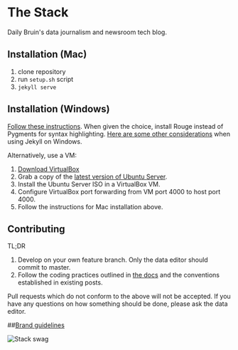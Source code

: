 # The Stack

Daily Bruin's data journalism and newsroom tech blog.

## Installation (Mac)

1. clone repository 
2. run `setup.sh` script
3. `jekyll serve`

## Installation (Windows)

[Follow these instructions](http://jekyll-windows.juthilo.com).
When given the choice, install Rouge instead of Pygments for syntax highlighting.
[Here are some other considerations](http://jekyllrb.com/docs/windows/) when
using Jekyll on Windows.

Alternatively, use a VM:

1. [Download VirtualBox](https://www.virtualbox.org)
2. Grab a copy of the [latest version of Ubuntu Server](http://www.ubuntu.com/download).
3. Install the Ubuntu Server ISO in a VirtualBox VM.
4. Configure VirtualBox port forwarding from VM port 4000 to host port 4000.
5. Follow the instructions for Mac installation above.

## Contributing

TL;DR

1. Develop on your own feature branch. Only the data editor should commit to master.
2. Follow the coding practices outlined in [the docs](https://github.com/daily-bruin/the-stack/tree/master/docs) and the conventions established in existing posts.

Pull requests which do not conform to the above will not be accepted. If you have any questions on how something should be done, please ask the data editor.

##[Brand guidelines](https://github.com/daily-bruin/brand/tree/master/stack)

![Stack swag](http://i.imgur.com/L5kgSYu.png)
